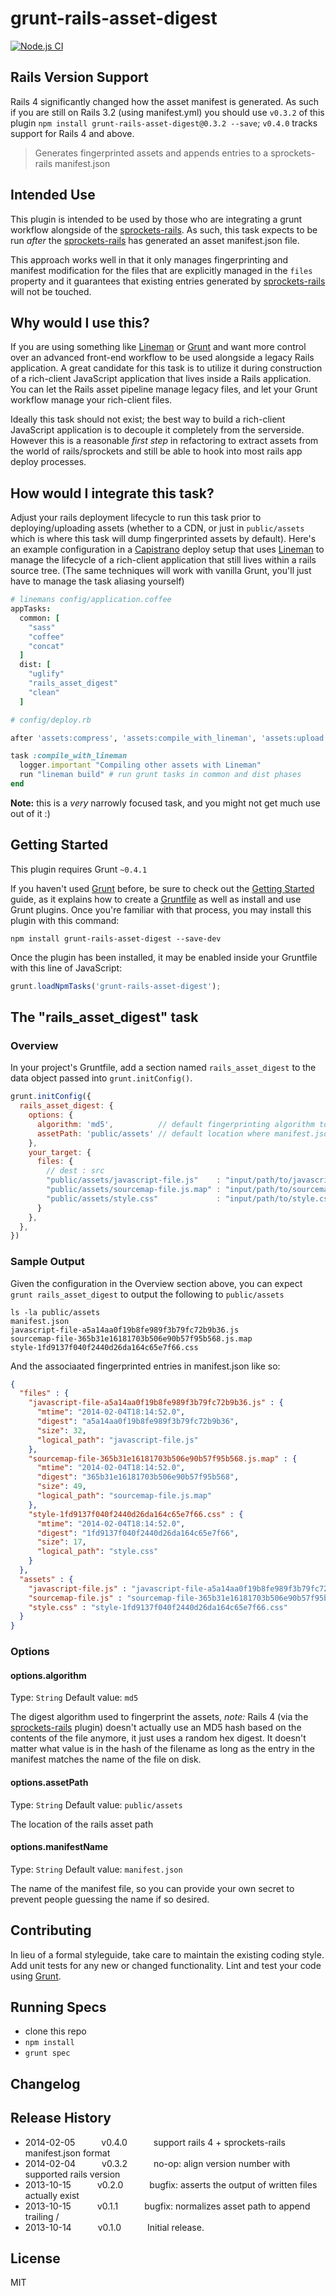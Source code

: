 # grunt-rails-asset-digest

[![Node.js CI](https://github.com/davemo/grunt-rails-asset-digest/actions/workflows/node.js.yml/badge.svg?branch=main)](https://github.com/davemo/grunt-rails-asset-digest/actions/workflows/node.js.yml)

## Rails Version Support

Rails 4 significantly changed how the asset manifest is generated. As such if you are still on Rails 3.2 (using manifest.yml) you should use `v0.3.2` of this plugin `npm install grunt-rails-asset-digest@0.3.2 --save`; `v0.4.0` tracks support for Rails 4 and above.

> Generates fingerprinted assets and appends entries to a sprockets-rails manifest.json

## Intended Use

This plugin is intended to be used by those who are integrating a grunt workflow alongside of the [sprockets-rails](https://github.com/rails/sprockets-rails). As such, this task expects to be run _after_ the [sprockets-rails](https://github.com/rails/sprockets-rails) has generated an asset manifest.json file.

This approach works well in that it only manages fingerprinting and manifest modification for the files that are explicitly managed in the `files` property and it guarantees that existing entries generated by [sprockets-rails](https://github.com/rails/sprockets-rails) will not be touched.

## Why would I use this?

If you are using something like [Lineman](http://www.linemanjs.com) or [Grunt](http://www.gruntjs.com) and want more control over an advanced front-end workflow to be used alongside a legacy Rails application. A great candidate for this task is to utilize it during construction of a rich-client JavaScript application that lives inside a Rails application. You can let the Rails asset pipeline manage legacy files, and let your Grunt workflow manage your rich-client files.

Ideally this task should not exist; the best way to build a rich-client JavaScript application is to decouple it completely from the serverside. However this is a reasonable _first step_ in refactoring to extract assets from the world of rails/sprockets and still be able to hook into most rails app deploy processes.

## How would I integrate this task?

Adjust your rails deployment lifecycle to run this task prior to deploying/uploading assets (whether to a CDN, or just in `public/assets` which is where this task will dump fingerprinted assets by default). Here's an example configuration in a [Capistrano](https://github.com/capistrano/capistrano) deploy setup that uses [Lineman](http://www.linemanjs.com) to manage the lifecycle of a rich-client application that still lives within a rails source tree. (The same techniques will work with vanilla Grunt, you'll just have to manage the task aliasing yourself)

```coffeescript
# linemans config/application.coffee
appTasks:
  common: [
    "sass"
    "coffee"
    "concat"
  ]
  dist: [
    "uglify"
    "rails_asset_digest"
    "clean"
  ]
```

```ruby
# config/deploy.rb

after 'assets:compress', 'assets:compile_with_lineman', 'assets:upload'

task :compile_with_lineman
  logger.important "Compiling other assets with Lineman"
  run "lineman build" # run grunt tasks in common and dist phases
end
```

**Note:** this is a _very_ narrowly focused task, and you might not get much use out of it :)

## Getting Started
This plugin requires Grunt `~0.4.1`

If you haven't used [Grunt](http://gruntjs.com/) before, be sure to check out the [Getting Started](http://gruntjs.com/getting-started) guide, as it explains how to create a [Gruntfile](http://gruntjs.com/sample-gruntfile) as well as install and use Grunt plugins. Once you're familiar with that process, you may install this plugin with this command:

```shell
npm install grunt-rails-asset-digest --save-dev
```

Once the plugin has been installed, it may be enabled inside your Gruntfile with this line of JavaScript:

```js
grunt.loadNpmTasks('grunt-rails-asset-digest');
```

## The "rails_asset_digest" task

### Overview
In your project's Gruntfile, add a section named `rails_asset_digest` to the data object passed into `grunt.initConfig()`.

```js
grunt.initConfig({
  rails_asset_digest: {
    options: {
      algorithm: 'md5',          // default fingerprinting algorithm to use
      assetPath: 'public/assets' // default location where manifest.json lives
    },
    your_target: {
      files: {
        // dest : src
        "public/assets/javascript-file.js"    : "input/path/to/javascript-file.js",
        "public/assets/sourcemap-file.js.map" : "input/path/to/sourcemap-file.js.map",
        "public/assets/style.css"             : "input/path/to/style.css"
      }
    },
  },
})
```

### Sample Output

Given the configuration in the Overview section above, you can expect `grunt rails_asset_digest` to output the following to `public/assets`

```shell
ls -la public/assets
manifest.json
javascript-file-a5a14aa0f19b8fe989f3b79fc72b9b36.js
sourcemap-file-365b31e16181703b506e90b57f95b568.js.map
style-1fd9137f040f2440d26da164c65e7f66.css
```

And the associaated fingerprinted entries in manifest.json like so:

```json
{
  "files" : {
    "javascript-file-a5a14aa0f19b8fe989f3b79fc72b9b36.js" : {
      "mtime": "2014-02-04T18:14:52.0",
      "digest": "a5a14aa0f19b8fe989f3b79fc72b9b36",
      "size": 32,
      "logical_path": "javascript-file.js"
    },
    "sourcemap-file-365b31e16181703b506e90b57f95b568.js.map" : {
      "mtime": "2014-02-04T18:14:52.0",
      "digest": "365b31e16181703b506e90b57f95b568",
      "size": 49,
      "logical_path": "sourcemap-file.js.map"
    },
    "style-1fd9137f040f2440d26da164c65e7f66.css" : {
      "mtime": "2014-02-04T18:14:52.0",
      "digest": "1fd9137f040f2440d26da164c65e7f66",
      "size": 17,
      "logical_path": "style.css"
    }
  },
  "assets" : {
    "javascript-file.js" : "javascript-file-a5a14aa0f19b8fe989f3b79fc72b9b36.js",
    "sourcemap-file.js" : "sourcemap-file-365b31e16181703b506e90b57f95b568.js.map",
    "style.css" : "style-1fd9137f040f2440d26da164c65e7f66.css"
  }
}
```

### Options

#### options.algorithm
Type: `String`
Default value: `md5`

The digest algorithm used to fingerprint the assets, *note:* Rails 4 (via the [sprockets-rails](https://github.com/rails/sprockets-rails) plugin) doesn't actually use an MD5 hash based on the contents of the file anymore, it just uses a random hex digest. It doesn't matter what value is in the hash of the filename as long as the entry in the manifest matches the name of the file on disk.

#### options.assetPath
Type: `String`
Default value: `public/assets`

The location of the rails asset path

#### options.manifestName
Type: `String`
Default value: `manifest.json`

The name of the manifest file, so you can provide your own secret to prevent people guessing the name if so desired.

## Contributing
In lieu of a formal styleguide, take care to maintain the existing coding style. Add unit tests for any new or changed functionality. Lint and test your code using [Grunt](http://gruntjs.com/).

## Running Specs

* clone this repo
* `npm install`
* `grunt spec`

## Changelog

## Release History

 * 2014-02-05   v0.4.0   support rails 4 + sprockets-rails manifest.json format
 * 2014-02-04   v0.3.2   no-op: align version number with supported rails version
 * 2013-10-15   v0.2.0   bugfix: asserts the output of written files actually exist
 * 2013-10-15   v0.1.1   bugfix: normalizes asset path to append trailing /
 * 2013-10-14   v0.1.0   Initial release.

## License

MIT
